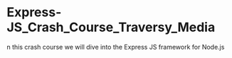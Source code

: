 # Express-JS_Crash_Course_Traversy_Media
 n this crash course we will dive into the Express JS framework for Node.js
